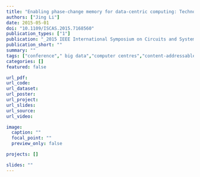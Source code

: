 ```yaml
---
title: "Enabling phase-change memory for data-centric computing: Technology, circuitand system (textbfinvited)"
authors: ["Jing Li"]
date: 2015-05-01
doi: "10.1109/ISCAS.2015.7168560"
publication_types: ["1"]
publication: "_2015 IEEE International Symposium on Circuits and Systems (ISCAS)_"
publication_short: ""
summary: ""
tags: ["conference"," big data","computer centres","content-addressable storage","memory architecture","phase change memories","big data problems","nvm technology","pcm technology","tcam","computing stack","cost-per-bit factor","data manipulation","data storage","data-centric computing","data-intensive applications","endurance factor","hardware features","nonvolatile memory technology","performance factor","phase-change memory","power factor","retention factor","ternary content addressable memory","encoding","hardware","nonvolatile memory","phase change materials","phase change memory","random access memory","reliability","emerging nonvolatile memory","pcm","tcam","ternary content addressable memory","data-centric system","near-/in-memory computing","phase change memory"]
categories: []
featured: false

url_pdf:
url_code:
url_dataset:
url_poster:
url_project:
url_slides:
url_source:
url_video:

image:
  caption: ""
  focal_point: ""
  preview_only: false

projects: []

slides: ""
---
```


